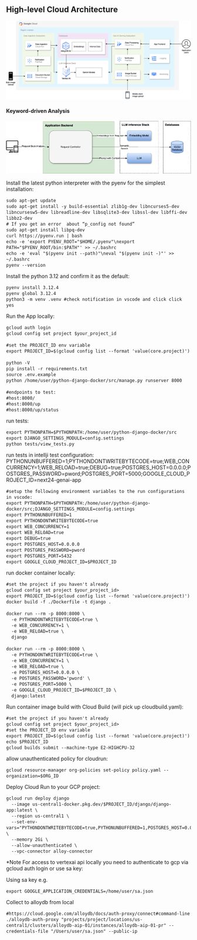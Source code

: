 ## High-level Cloud Architecture
![High-level Architecture Diagram](diagrams/high-level-architecture.png)

#### Keyword-driven Analysis
![Keyword Driven Analysis Diagram](diagrams/keyword-driven-book-analysis.png)

Install the latest python interpreter with the pyenv for the simplest installation:
```shell
sudo apt-get update 
sudo apt-get install -y build-essential zlib1g-dev libncurses5-dev libncursesw5-dev libreadline-dev libsqlite3-dev libssl-dev libffi-dev libbz2-dev
# If you get an error  about “p_config not found”
sudo apt-get install libpq-dev
curl https://pyenv.run | bash
echo -e 'export PYENV_ROOT="$HOME/.pyenv"\nexport PATH="$PYENV_ROOT/bin:$PATH"' >> ~/.bashrc
echo -e 'eval "$(pyenv init --path)"\neval "$(pyenv init -)"' >> ~/.bashrc
pyenv --version
```

Install the python 3.12 and confirm it as the default:
```shell
pyenv install 3.12.4
pyenv global 3.12.4
python3 -m venv .venv #check notification in vscode and click click yes
```

Run the App locally:
```shell
gcloud auth login
gcloud config set project $your_project_id

#set the PROJECT_ID env variable
export PROJECT_ID=$(gcloud config list --format 'value(core.project)')

python -V
pip install -r requirements.txt
source .env.example
python /home/user/python-django-docker/src/manage.py runserver 8000

#endpoints to test:
#host:8000/
#host:8000/up
#host:8000/up/status
````

run tests:
```shell
export PYTHONPATH=$PYTHONPATH:/home/user/python-django-docker/src
export DJANGO_SETTINGS_MODULE=config.settings
python tests/view_tests.py
````

run tests in intellji test configuration:
PYTHONUNBUFFERED=1;PYTHONDONTWRITEBYTECODE=true;WEB_CONCURRENCY=1;WEB_RELOAD=true;DEBUG=true;POSTGRES_HOST=0.0.0.0;POSTGRES_PASSWORD=pword;POSTGRES_PORT=5000;GOOGLE_CLOUD_PROJECT_ID=next24-genai-app
```shell
#setup the following environment variables to the run configurations in vscode:
export PYTHONPATH=$PYTHONPATH:/home/user/python-django-docker/src;DJANGO_SETTINGS_MODULE=config.settings
export PYTHONUNBUFFERED=1
export PYTHONDONTWRITEBYTECODE=true
export WEB_CONCURRENCY=1 
export WEB_RELOAD=true
export DEBUG=true 
export POSTGRES_HOST=0.0.0.0 
export POSTGRES_PASSWORD=pword 
export POSTGRES_PORT=5432
export GOOGLE_CLOUD_PROJECT_ID=$PROJECT_ID
```

run docker container locally:
```shell
#set the project if you haven't already
gcloud config set project $your_project_id>
export PROJECT_ID=$(gcloud config list --format 'value(core.project)')
docker build -f ./Dockerfile -t django .

docker run --rm -p 8000:8000 \
  -e PYTHONDONTWRITEBYTECODE=true \
  -e WEB_CONCURRENCY=1 \
  -e WEB_RELOAD=true \
  django

docker run --rm -p 8000:8000 \
  -e PYTHONDONTWRITEBYTECODE=true \
  -e WEB_CONCURRENCY=1 \
  -e WEB_RELOAD=true \
  -e POSTGRES_HOST=0.0.0.0 \
  -e POSTGRES_PASSWORD='pword' \
  -e POSTGRES_PORT=5000 \
  -e GOOGLE_CLOUD_PROJECT_ID=$PROJECT_ID \
  django:latest
 ```

Run container image build with Cloud Build (will pick up cloudbuild.yaml):
```shell
#set the project if you haven't already
gcloud config set project $your_project_id>
#set the PROJECT_ID env variable
export PROJECT_ID=$(gcloud config list --format 'value(core.project)')
echo $PROJECT_ID
gcloud builds submit --machine-type E2-HIGHCPU-32
```

allow unauthenticated policy for cloudrun:
```shell
gcloud resource-manager org-policies set-policy policy.yaml --organization=$ORG_ID
```
Deploy Cloud Run to your GCP project:
```shell
gcloud run deploy django 
  --image us-central1-docker.pkg.dev/$PROJECT_ID/django/django-app:latest \
  --region us-central1 \
  --set-env-vars="PYTHONDONTWRITEBYTECODE=true,PYTHONUNBUFFERED=1,POSTGRES_HOST=0.0.0.0,POSTGRES_PASSWORD=pword,GOOGLE_CLOUD_PROJECT_ID=${$PROJECT_ID}" \
  --memory 2Gi \
  --allow-unauthenticated \
  --vpc-connector alloy-connector
```

*Note For access to vertexai api locally you need to authenticate to gcp via gcloud auth login or use sa key:

Using sa key e.g.
```shell
export GOOGLE_APPLICATION_CREDENTIALS=/home/user/sa.json
```

Collect to alloydb from local
```shell
#https://cloud.google.com/alloydb/docs/auth-proxy/connect#command-line
./alloydb-auth-proxy "projects/project/locations/us-central1/clusters/alloydb-aip-01/instances/alloydb-aip-01-pr" --credentials-file "/Users/user/sa.json" --public-ip
```